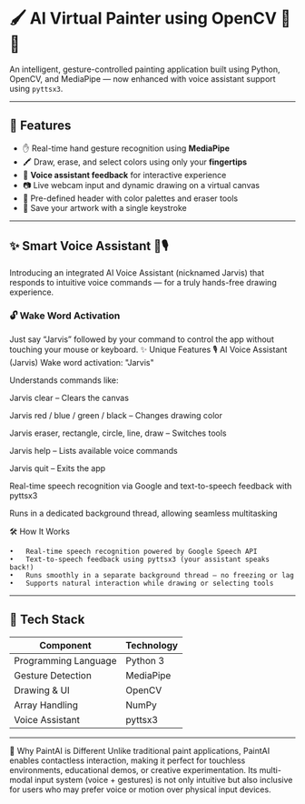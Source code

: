 # 🖌️ AI Virtual Painter using OpenCV 🎨🧠

An intelligent, gesture-controlled painting application built using Python, OpenCV, and MediaPipe — now enhanced with voice assistant support using `pyttsx3`.

---

## 🚀 Features

- ✋ Real-time hand gesture recognition using **MediaPipe**
- 🖍️ Draw, erase, and select colors using only your **fingertips**
- 🎤 **Voice assistant feedback** for interactive experience
- 📷 Live webcam input and dynamic drawing on a virtual canvas
- 🎨 Pre-defined header with color palettes and eraser tools
- 💾 Save your artwork with a single keystroke

---

## ✨ Smart Voice Assistant 🧠🎙️

Introducing an integrated AI Voice Assistant (nicknamed Jarvis) that responds to intuitive voice commands — for a truly hands-free drawing experience.

### 🔓 Wake Word Activation

Just say “Jarvis” followed by your command to control the app without touching your mouse or keyboard.
✨ Unique Features 🎙️ AI Voice Assistant (Jarvis) Wake word activation: "Jarvis"

Understands commands like:

Jarvis clear – Clears the canvas

Jarvis red / blue / green / black – Changes drawing color

Jarvis eraser, rectangle, circle, line, draw – Switches tools

Jarvis help – Lists available voice commands

Jarvis quit – Exits the app

Real-time speech recognition via Google and text-to-speech feedback with pyttsx3

Runs in a dedicated background thread, allowing seamless multitasking

🛠️ How It Works

	•	Real-time speech recognition powered by Google Speech API
	•	Text-to-speech feedback using pyttsx3 (your assistant speaks back!)
	•	Runs smoothly in a separate background thread — no freezing or lag
	•	Supports natural interaction while drawing or selecting tools
---

## 🧠 Tech Stack

| Component | Technology |
|----------|------------|
| Programming Language | Python 3 |
| Gesture Detection | MediaPipe |
| Drawing & UI | OpenCV |
| Array Handling | NumPy |
| Voice Assistant | pyttsx3 |

---
🤖 Why PaintAI is Different Unlike traditional paint applications, PaintAI enables contactless interaction, making it perfect for touchless environments, educational demos, or creative experimentation. Its multi-modal input system (voice + gestures) is not only intuitive but also inclusive for users who may prefer voice or motion over physical input devices.
